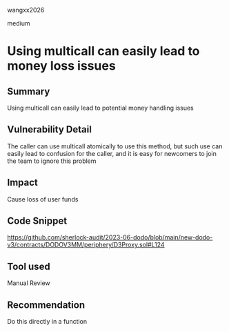 wangxx2026

medium

# Using multicall can easily lead to money loss issues

## Summary
Using multicall can easily lead to potential money handling issues

## Vulnerability Detail

The caller can use multicall atomically to use this method, but such use can easily lead to confusion for the caller, and it is easy for newcomers to join the team to ignore this problem

## Impact

Cause loss of user funds

## Code Snippet

https://github.com/sherlock-audit/2023-06-dodo/blob/main/new-dodo-v3/contracts/DODOV3MM/periphery/D3Proxy.sol#L124

## Tool used

Manual Review

## Recommendation

Do this directly in a function
